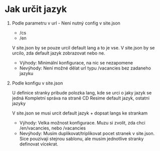 # Jak určit jazyk

1. Podle parametru v url - Není nutný config v site.json
    * /cs
    * /en
    
    V site.json by se pouze urcil default lang a to je vse.
    V site.json by se urcilo, zda default jazyk zobrazovat nebo ne.
    
    * Výhody: Minimální konfigurace, na nic se nezapomene
    * Nevýhody: Není možné dělat url typu /vacancies bez zadaneho jazyku
    
2. Podle konfigu v site.json

    U definice stranky pribude polozka lang, kde se urci o jaky jazyk se jedná
    Kompletní správa na straně CD
    Resime default jazyk, ostatni jazyky
    
    V site.json se musi urcit default jazyk + dopsat langs ke strankam
    
    * Výhody: Velka možnost konfigurace. Muzu si zvolit, zda chci /en/vacancies, nebo /vacancies
    * Nevýhody: Musím duplikovat/triplikovat pocet stranek v site.json. Sice pouzivaji stejnou sablonu, ale musim jednotlive stranky definovat vícekrat.